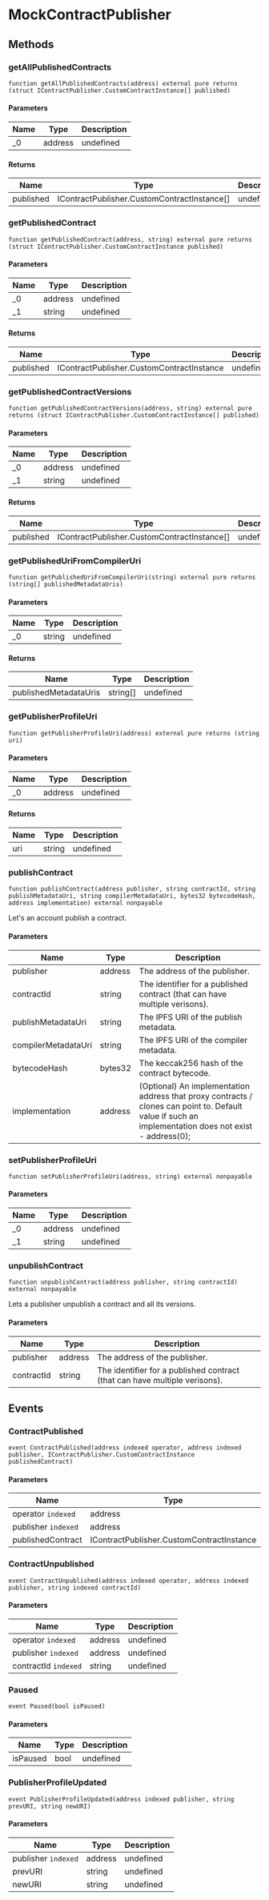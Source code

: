 # MockContractPublisher









## Methods

### getAllPublishedContracts

```solidity
function getAllPublishedContracts(address) external pure returns (struct IContractPublisher.CustomContractInstance[] published)
```





#### Parameters

| Name | Type | Description |
|---|---|---|
| _0 | address | undefined |

#### Returns

| Name | Type | Description |
|---|---|---|
| published | IContractPublisher.CustomContractInstance[] | undefined |

### getPublishedContract

```solidity
function getPublishedContract(address, string) external pure returns (struct IContractPublisher.CustomContractInstance published)
```





#### Parameters

| Name | Type | Description |
|---|---|---|
| _0 | address | undefined |
| _1 | string | undefined |

#### Returns

| Name | Type | Description |
|---|---|---|
| published | IContractPublisher.CustomContractInstance | undefined |

### getPublishedContractVersions

```solidity
function getPublishedContractVersions(address, string) external pure returns (struct IContractPublisher.CustomContractInstance[] published)
```





#### Parameters

| Name | Type | Description |
|---|---|---|
| _0 | address | undefined |
| _1 | string | undefined |

#### Returns

| Name | Type | Description |
|---|---|---|
| published | IContractPublisher.CustomContractInstance[] | undefined |

### getPublishedUriFromCompilerUri

```solidity
function getPublishedUriFromCompilerUri(string) external pure returns (string[] publishedMetadataUris)
```





#### Parameters

| Name | Type | Description |
|---|---|---|
| _0 | string | undefined |

#### Returns

| Name | Type | Description |
|---|---|---|
| publishedMetadataUris | string[] | undefined |

### getPublisherProfileUri

```solidity
function getPublisherProfileUri(address) external pure returns (string uri)
```





#### Parameters

| Name | Type | Description |
|---|---|---|
| _0 | address | undefined |

#### Returns

| Name | Type | Description |
|---|---|---|
| uri | string | undefined |

### publishContract

```solidity
function publishContract(address publisher, string contractId, string publishMetadataUri, string compilerMetadataUri, bytes32 bytecodeHash, address implementation) external nonpayable
```

Let&#39;s an account publish a contract.



#### Parameters

| Name | Type | Description |
|---|---|---|
| publisher | address | The address of the publisher. |
| contractId | string | The identifier for a published contract (that can have multiple verisons). |
| publishMetadataUri | string | The IPFS URI of the publish metadata. |
| compilerMetadataUri | string | The IPFS URI of the compiler metadata. |
| bytecodeHash | bytes32 | The keccak256 hash of the contract bytecode. |
| implementation | address | (Optional) An implementation address that proxy contracts / clones can point to. Default value                             if such an implementation does not exist - address(0); |

### setPublisherProfileUri

```solidity
function setPublisherProfileUri(address, string) external nonpayable
```





#### Parameters

| Name | Type | Description |
|---|---|---|
| _0 | address | undefined |
| _1 | string | undefined |

### unpublishContract

```solidity
function unpublishContract(address publisher, string contractId) external nonpayable
```

Lets a publisher unpublish a contract and all its versions.



#### Parameters

| Name | Type | Description |
|---|---|---|
| publisher | address | The address of the publisher. |
| contractId | string | The identifier for a published contract (that can have multiple verisons). |



## Events

### ContractPublished

```solidity
event ContractPublished(address indexed operator, address indexed publisher, IContractPublisher.CustomContractInstance publishedContract)
```





#### Parameters

| Name | Type | Description |
|---|---|---|
| operator `indexed` | address | undefined |
| publisher `indexed` | address | undefined |
| publishedContract  | IContractPublisher.CustomContractInstance | undefined |

### ContractUnpublished

```solidity
event ContractUnpublished(address indexed operator, address indexed publisher, string indexed contractId)
```





#### Parameters

| Name | Type | Description |
|---|---|---|
| operator `indexed` | address | undefined |
| publisher `indexed` | address | undefined |
| contractId `indexed` | string | undefined |

### Paused

```solidity
event Paused(bool isPaused)
```





#### Parameters

| Name | Type | Description |
|---|---|---|
| isPaused  | bool | undefined |

### PublisherProfileUpdated

```solidity
event PublisherProfileUpdated(address indexed publisher, string prevURI, string newURI)
```





#### Parameters

| Name | Type | Description |
|---|---|---|
| publisher `indexed` | address | undefined |
| prevURI  | string | undefined |
| newURI  | string | undefined |



